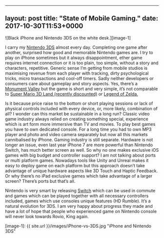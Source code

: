 
---
layout: post
title:  "State of Mobile Gaming."
date:  2017-10-30T11:53+0000
---

![Black iPhone and Nintendo 3DS on the white desk.][image-1]

I carry my [Nintendo 3DS][1] almost every day. Completing one game after another, surprised how good  and memorable Nintendo games are. I try to play on iPhone sometimes but it always disappointment, ether game requires internet connection or it is too plain, too simple, without a story and characters, repetitive. Generic sense I’m getting from mobile studios is maximising revenue from each player with tracking, dirty psychological tricks, micro transactions and cool-off timers. Sadly neither developers or consumers care about gameplay and story aspects. Yes, there’s a [Monument Valley][2] but the game is short and very simple, it’s not comparable to [Super Mario 3D Land (recently discounted)][3] or [Legend of Zelda.][4]

Is it because price raise to the bottom or short playing sessions or lack of physical controls included with every device, or, more likely,  combination of all? I wonder can this market be sustainable in a long run? Classic video game industry always relied on creating something special, experience which is art form more immersive than TV and movies. To play best games you have to own dedicated console. For a long time you had to own MP3 player and photo and video camera separately but now all this markets cannibalised by iPhone.  Gaming industry is still separate. Hardware is not longer an issue, even last year iPhone 7 are more powerful than Nintendo Switch, has much better screen as well. So why no one makes exclusive iOS games with big budget and controller support? I am not talking about ports or multi platform games. Nowadays tools like Unity and Unreal makes it easy to deploy game on each platform but this approach doesn’t take advantage of unique hardware aspects like 3D Touch and Haptic Feedback. Or why there’s no iPad exclusive games which take advantage of a larger screen? There’s ports but that’s all.

Nintendo is very smart by releasing [Switch][5] which can be used in commute and games which can be played together with all necessary controllers included, games which use consoles unique features (HD Rumble). It’s a natural evolution for 3DS. I am very happy about progress they made and have a lot of hope that people who experienced game on Nintendo console will never look towards Rovio, King again.


[1]:	https://www.amazon.co.uk/gp/product/B00S84TXLM/ref=as_li_tl?ie=UTF8&camp=1634&creative=6738&creativeASIN=B00S84TXLM&linkCode=as2&tag=courageousi0c-21&linkId=a4639dc567f3eb97c7dd9a1965f39737
[2]:	https://itunes.apple.com/gb/app/monument-valley/id728293409?mt=8&uo=4&at=1010l4GJ
[3]:	https://www.amazon.co.uk/gp/product/B0753JH6VV/ref=as_li_tl?ie=UTF8&camp=1634&creative=6738&creativeASIN=B0753JH6VV&linkCode=as2&tag=courageousi0c-21&linkId=df9564e109a5972d4310934e96838ee3
[4]:	https://www.amazon.co.uk/gp/product/B01G8H8AWI/ref=as_li_tl?ie=UTF8&camp=1634&creative=6738&creativeASIN=B01G8H8AWI&linkCode=as2&tag=courageousi0c-21&linkId=1601d0e3f90870fc84a0bb752e7286c1
[5]:	https://www.amazon.co.uk/gp/product/B06XYSLG5F/ref=as_li_tl?ie=UTF8&camp=1634&creative=6738&creativeASIN=B06XYSLG5F&linkCode=as2&tag=courageousi0c-21&linkId=77c5a965623a2dc86684cf7d5e19151a

[image-1]:	{{ site.url }}/images/iPhone-vs-3DS.jpg "iPhone and Nintendo 3DS"
